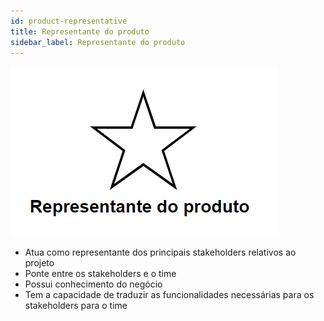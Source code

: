 ```yaml
---
id: product-representative
title: Representante do produto
sidebar_label: Representante do produto
---
```

![Estrela do representante do produto](/img/competences/product-representative.png)

- Atua como representante dos principais stakeholders relativos ao projeto
- Ponte entre os stakeholders e o time
- Possui conhecimento do negócio
- Tem a capacidade de traduzir as funcionalidades necessárias para os stakeholders para o time
